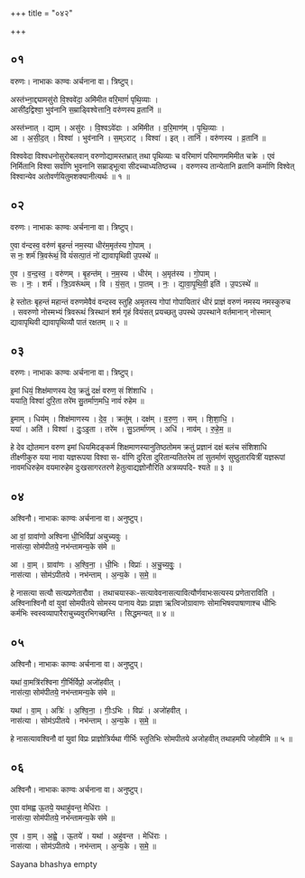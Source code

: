 +++
title = "०४२"

+++


## ०१
वरुणः। नाभाकः काण्वः अर्चनाना वा। त्रिष्टुप्।

अस्त॑भ्ना॒द्द्यामसु॑रो वि॒श्ववे॑दा॒ अमि॑मीत वरि॒माणं॑ पृथि॒व्याः ।  
आसी॑द॒द्विश्वा॒ भुव॑नानि स॒म्राड्विश्वेत्तानि॒ वरु॑णस्य व्र॒तानि॑ ॥

अस्त॑भ्नात् । द्याम् । असु॑रः । वि॒श्वऽवे॑दाः । अमि॑मीत । व॒रि॒माण॑म् । पृ॒थि॒व्याः ।  
आ । अ॒सी॒द॒त् । विश्वा॑ । भुव॑नानि । स॒म्ऽराट् । विश्वा॑ । इत् । तानि॑ । वरु॑णस्य । व्र॒तानि॑ ॥

विश्ववेदा विश्वधनोसुरोबलवान् वरुणोद्यामस्तभ्रात् तथा पृथिव्याः च वरिमाणं परिमाणममिमीत चक्रे । एवं निर्मितानि विश्वा सर्वाणि भुवनानि सम्राड्भूत्वा सीदच्चाध्यतिष्ठच्च । वरुणस्य तान्येतानि व्रतानि कर्माणि विश्वेत् विश्वान्येव अतोवर्णयितुमशक्यानीत्यर्थः ॥ १ ॥

## ०२
वरुणः। नाभाकः काण्वः अर्चनाना वा। त्रिष्टुप्।

ए॒वा व॑न्दस्व॒ वरु॑णं बृ॒हन्तं॑ नम॒स्या धीर॑म॒मृत॑स्य गो॒पाम् ।  
स नः॒ शर्म॑ त्रि॒वरू॑थं॒ वि यं॑सत्पा॒तं नो॑ द्यावापृथिवी उ॒पस्थे॑ ॥

ए॒व । व॒न्द॒स्व॒ । वरु॑णम् । बृ॒हन्त॑म् । न॒म॒स्य । धीर॑म् । अ॒मृत॑स्य । गो॒पाम् ।  
सः । नः॒ । शर्म॑ । त्रि॒ऽवरू॑थम् । वि । यं॒स॒त् । पा॒तम् । नः॒ । द्या॒वा॒पृ॒थि॒वी॒ इति॑ । उ॒पऽस्थे॑ ॥

हे स्तोतः बृहन्तं महान्तं वरुणमेवैवं वन्दस्व स्तुहि अमृतस्य गोपां गोपायितारं धीरं प्राज्ञं वरुणं नमस्य नमस्कुरुच । सवरुणो नोस्मभ्यं त्रिवरूथं त्रिस्थानं शर्म गृहं वियंसत् प्रयच्छतु उपस्थे उपस्थाने वर्तमानान् नोस्मान् द्यावापृथिवी द्यावापृथिव्यौ पातं रक्षतम् ॥ २ ॥

## ०३
वरुणः। नाभाकः काण्वः अर्चनाना वा। त्रिष्टुप्।

इ॒मां धियं॒ शिक्ष॑माणस्य देव॒ क्रतुं॒ दक्षं॑ वरुण॒ सं शि॑शाधि ।  
ययाति॒ विश्वा॑ दुरि॒ता तरे॑म सु॒तर्मा॑ण॒मधि॒ नावं॑ रुहेम ॥

इ॒माम् । धिय॑म् । शिक्ष॑माणस्य । दे॒व॒ । क्रतु॑म् । दक्ष॑म् । व॒रु॒ण॒ । सम् । शि॒शा॒धि॒ ।  
यया॑ । अति॑ । विश्वा॑ । दुः॒ऽइ॒ता । तरे॑म । सु॒ऽतर्मा॑णम् । अधि॑ । नाव॑म् । रु॒हे॒म॒ ॥

हे देव द्योतमान वरुण इमां धियमिदङ्कर्म शिक्षमाणस्यानुतिष्ठतोमम क्रतुं प्रज्ञानं दक्षं बलंच संशिशाधि तीक्ष्णीकुरु यया नावा यज्ञरूपया विश्वा स- र्वाणि दुरिता दुरितान्यतितरेम तां सुतर्माणं सुष्ठुतारयित्रीं यज्ञरूपां नावमधिरुहेम वयमारुहेम दुःखसागरतरणे हेतुत्वाद्यज्ञोनौरिति अत्रव्यपदि- श्यते ॥ ३ ॥

## ०४
अश्विनौ। नाभाकः काण्वः अर्चनाना वा। अनुष्टुप्।

आ वां॒ ग्रावा॑णो अश्विना धी॒भिर्विप्रा॑ अचुच्यवुः ।  
नास॑त्या॒ सोम॑पीतये॒ नभ॑न्तामन्य॒के स॑मे ॥

आ । वा॒म् । ग्रावा॑णः । अ॒श्वि॒ना॒ । धी॒भिः । विप्राः॑ । अ॒चु॒च्य॒वुः॒ ।  
नास॑त्या । सोम॑ऽपीतये । नभ॑न्ताम् । अ॒न्य॒के । स॒मे॒ ॥

हे नासत्या सत्यौ सत्यप्रणेतारौवा । तथाचयास्कः-सत्यावेवनासत्यावित्यौर्णवाभःसत्यस्य प्रणेताराविति । अश्विनाश्विनौ वां युवां सोमपीतये सोमस्य पानाय वेप्राः प्राज्ञा ऋत्विजोग्रावाणः सोमाभिषवपाषाणाश्च धीभिः कर्मभिः स्वस्वव्यापारैराचुच्यवुरभिगच्छन्ति । सिद्धमन्यत् ॥ ४ ॥

## ०५
अश्विनौ। नाभाकः काण्वः अर्चनाना वा। अनुष्टुप्।

यथा॑ वा॒मत्रि॑रश्विना गी॒र्भिर्विप्रो॒ अजो॑हवीत् ।  
नास॑त्या॒ सोम॑पीतये॒ नभ॑न्तामन्य॒के स॑मे ॥

यथा॑ । वा॒म् । अत्रिः॑ । अ॒श्वि॒ना॒ । गीः॒ऽभिः । विप्रः॑ । अजो॑हवीत् ।  
नास॑त्या । सोम॑ऽपीतये । नभ॑न्ताम् । अ॒न्य॒के । स॒मे॒ ॥

हे नासत्यावश्विनौ वां युवां विप्रः प्राज्ञोत्रिर्यथा गीर्भिः स्तुतिभिः सोमपीतये अजोहवीत् तथाहमपि जोहवीमि ॥ ५ ॥

## ०६
अश्विनौ। नाभाकः काण्वः अर्चनाना वा। अनुष्टुप्।

ए॒वा वा॑मह्व ऊ॒तये॒ यथाहु॑वन्त॒ मेधि॑राः ।  
नास॑त्या॒ सोम॑पीतये॒ नभ॑न्तामन्य॒के स॑मे ॥

ए॒व । वा॒म् । अ॒ह्वे॒ । ऊ॒तये॑ । यथा॑ । अहु॑वन्त । मेधि॑राः ।  
नास॑त्या । सोम॑ऽपीतये । नभ॑न्ताम् । अ॒न्य॒के । स॒मे॒ ॥

Sayana bhashya empty